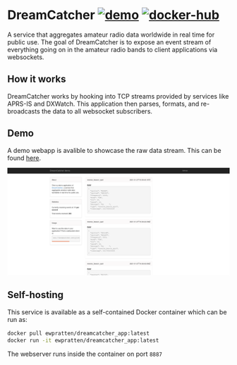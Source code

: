 # DreamCatcher [![demo](https://img.shields.io/badge/-demo-blue)](https://dreamcatcher.retrylife.ca/) [![docker-hub](https://img.shields.io/badge/-docker%20hub-green)](https://hub.docker.com/r/ewpratten/dreamcatcher_app)

A service that aggregates amateur radio data worldwide in real time for public use. The goal of DreamCatcher is to expose an event stream of everything going on in the amateur radio bands to client applications via websockets.

## How it works

DreamCatcher works by hooking into TCP streams provided by services like APRS-IS and DXWatch. This application then parses, formats, and re-broadcasts the data to all websocket subscribers.

## Demo

A demo webapp is avalible to showcase the raw data stream. This can be found [here](https://dreamcatcher.retrylife.ca/).

![Demo application](./demo.png)

## Self-hosting

This service is available as a self-contained Docker container which can be run as:

```sh
docker pull ewpratten/dreamcatcher_app:latest
docker run -it ewpratten/dreamcatcher_app:latest
```

The webserver runs inside the container on port `8887`
